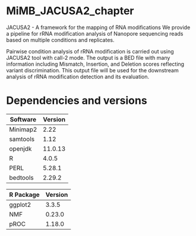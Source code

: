 # MiMB_JACUSA2_chapter
JACUSA2 - A framework for the mapping of RNA modifications
We provide a pipeline for rRNA modification analysis of Nanopore sequencing reads based on multiple conditions and replicates.

Pairwise condition analysis of rRNA modification is carried out using JACUSA2 tool with call-2 mode. The output is a BED file with many information including Mismatch, Insertion, and Deletion scores reflecting variant discrimination. This output file will be used for the downstream analysis of rRNA modification detection and its evaluation.

# Dependencies and versions
Software | Version 
--- | ---
Minimap2 | 2.22
samtools | 1.12
openjdk | 11.0.13
R | 4.0.5
PERL | 5.28.1
bedtools | 2.29.2

R Package | Version
--- | ---
ggplot2 | 3.3.5
NMF | 0.23.0
pROC | 1.18.0

